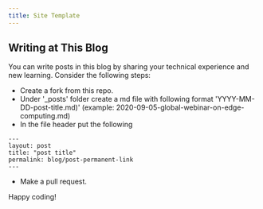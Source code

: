 ```yaml
---
title: Site Template
---
```


## Writing at This Blog

You can write posts in this blog by sharing your technical experience and new learning. Consider the following steps:
* Create a fork from this repo.
* Under '_posts' folder create a md file with following format 'YYYY-MM-DD-post-title.md)' (example: 2020-09-05-global-webinar-on-edge-computing.md)
* In the file header put the following 

```
---
layout: post
title: "post title"
permalink: blog/post-permanent-link
---
```

* Make a pull request.

Happy coding!




